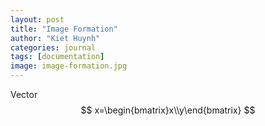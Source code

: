 ```yaml
---
layout: post
title: "Image Formation"
author: "Kiet Huynh"
categories: journal
tags: [documentation]
image: image-formation.jpg
---
```


Vector $$ x=\begin{bmatrix}x\\y\end{bmatrix} $$

<!--stackedit_data:
eyJoaXN0b3J5IjpbLTE5ODEyNzgwMTAsLTUxOTU1OTY2NiwyMD
YxMjYyMzUwLC03NTc1OTUxMjAsLTc0MjU2MTM2M119
-->